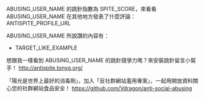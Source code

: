 ABUSING_USER_NAME 的跳針指數為 SPITE_SCORE，來看看 ABUSING_USER_NAME 在其他地方發表了什麼評論：
ANTISPITE_PROFILE_URL

ABUSING_USER_NAME 所說讚的內容有：

* TARGET_LIKE_EXAMPLE

想跟我一樣看到 ABUSING_USER_NAME 的跳針競爭力嗎？來安裝跳針留言小幫手！
http://antispite.tonyq.org/

「陽光是世界上最好的消毒劑」，加入「反社群網站濫用專案」，一起用開放資料關心您的社群網站食品安全！
https://github.com/Vdragon/anti-social-abusing
